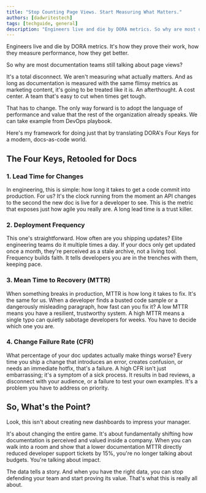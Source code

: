 ```yaml
---
title: "Stop Counting Page Views. Start Measuring What Matters."
authors: [dadwritestech]
tags: [techguide, general]
description: "Engineers live and die by DORA metrics. So why are most documentation teams still talking about page views?"
---
```


Engineers live and die by DORA metrics. It's how they prove their work, how they measure performance, how they get better.

So why are most documentation teams still talking about page views?

It's a total disconnect. We aren't measuring what actually matters. And as long as documentation is measured with the same flimsy metrics as marketing content, it's going to be treated like it is. An afterthought. A cost center. A team that's easy to cut when times get tough.

That has to change. The only way forward is to adopt the language of performance and value that the rest of the organization already speaks. We can take example from DevOps playbook.

Here's my framework for doing just that by translating DORA's Four Keys for a modern, docs-as-code world.

## The Four Keys, Retooled for Docs

### 1. Lead Time for Changes
In engineering, this is simple: how long it takes to get a code commit into production. For us? It's the clock running from the moment an API changes to the second the new doc is live for a developer to see. This is the metric that exposes just how agile you really are. A long lead time is a trust killer.

### 2. Deployment Frequency
This one's straightforward. How often are you shipping updates? Elite engineering teams do it multiple times a day. If your docs only get updated once a month, they're perceived as a stale archive, not a living tool. Frequency builds faith. It tells developers you are in the trenches with them, keeping pace.

### 3. Mean Time to Recovery (MTTR)
When something breaks in production, MTTR is how long it takes to fix. It's the same for us. When a developer finds a busted code sample or a dangerously misleading paragraph, how fast can you fix it? A low MTTR means you have a resilient, trustworthy system. A high MTTR means a single typo can quietly sabotage developers for weeks. You have to decide which one you are.

### 4. Change Failure Rate (CFR)
What percentage of your doc updates actually make things worse? Every time you ship a change that introduces an error, creates confusion, or needs an immediate hotfix, that's a failure. A high CFR isn't just embarrassing; it's a symptom of a sick process. It results in bad reviews, a disconnect with your audience, or a failure to test your own examples. It's a problem you have to address on priority.

## So, What's the Point?

Look, this isn't about creating new dashboards to impress your manager.

It's about changing the entire game. It's about fundamentally shifting how documentation is perceived and valued inside a company. When you can walk into a room and show that a lower documentation MTTR directly reduced developer support tickets by 15%, you're no longer talking about budgets. You're talking about impact.

The data tells a story. And when you have the right data, you can stop defending your team and start proving its value. That's what this is really all about.